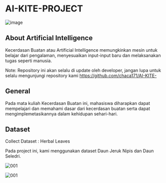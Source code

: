 # AI-KITE-PROJECT

<central> ![image](https://user-images.githubusercontent.com/79831507/138795742-dc2fdfb6-f16a-4af2-a589-de18093e65d7.png)

## About Artificial Intelligence

Kecerdasan Buatan atau Artificial Intelligence memungkinkan mesin untuk belajar dari pengalaman, menyesuaikan input-input baru dan melaksanakan tugas seperti manusia.

Note: Repository ini akan selalu di update oleh developer, jangan lupa untuk selalu mengunjungi repository kami https://github.com/chaca171/AI-KITE- 


## General

Pada mata kuliah Kecerdasan Buatan ini, mahasiswa diharapkan dapat mempelajari dan memahami dasar dari kecerdasan buatan serta dapat mengimplemetasikannya dalam kehidupan sehari-hari.

## Dataset

Collect Dataset : Herbal Leaves

Pada project ini, kami menggunakan dataset Daun Jeruk Nipis dan Daun Seledri.

![001](https://user-images.githubusercontent.com/79831507/138796065-392ac4a4-c863-41fe-a589-0745424c5cbb.jpg)

![001](https://user-images.githubusercontent.com/79831507/138796096-f44e47dc-a3b4-4e24-a5a2-7e7bfeefbb17.jpg)
